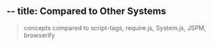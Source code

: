 --
title: Compared to Other Systems
---
> concepts compared to script-tags, require.js, System.js, JSPM, browserify
